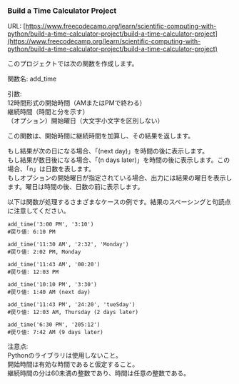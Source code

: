 ### Build a Time Calculator Project
URL: [https://www.freecodecamp.org/learn/scientific-computing-with-python/build-a-time-calculator-project/build-a-time-calculator-project](https://www.freecodecamp.org/learn/scientific-computing-with-python/build-a-time-calculator-project/build-a-time-calculator-project)




このプロジェクトでは次の関数を作成します。  

関数名: add_time  

引数:  
12時間形式の開始時間（AMまたはPMで終わる）  
継続時間（時間と分を示す）  
（オプション）開始曜日（大文字小文字を区別しない）  

この関数は、開始時間に継続時間を加算し、その結果を返します。  

もし結果が次の日になる場合、「(next day)」を時間の後に表示します。  
もし結果が数日後になる場合、「(n days later)」を時間の後に表示します。この場合、「n」は日数を表します。  
もしオプションの開始曜日が指定されている場合、出力には結果の曜日を表示します。曜日は時間の後、日数の前に表示します。  

以下は関数が処理するさまざまなケースの例です。結果のスペーシングと句読点に注意してください。  
```
add_time('3:00 PM', '3:10')  
#戻り値: 6:10 PM  

add_time('11:30 AM', '2:32', 'Monday')  
#戻り値: 2:02 PM, Monday  

add_time('11:43 AM', '00:20')  
#戻り値: 12:03 PM  

add_time('10:10 PM', '3:30')  
#戻り値: 1:40 AM (next day)  

add_time('11:43 PM', '24:20', 'tueSday')  
#戻り値: 12:03 AM, Thursday (2 days later)  

add_time('6:30 PM', '205:12')  
#戻り値: 7:42 AM (9 days later)  
```
注意点:  
Pythonのライブラリは使用しないこと。  
開始時間は有効な時間であると仮定すること。  
継続時間の分は60未満の整数であり、時間は任意の整数である。  
